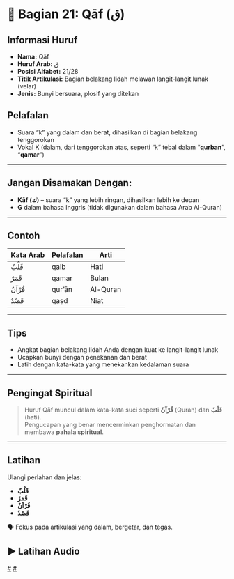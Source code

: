 # 📘 Bagian 21: Qāf (ق)

## Informasi Huruf

- **Nama:** Qāf
- **Huruf Arab:** ق
- **Posisi Alfabet:** 21/28
- **Titik Artikulasi:** Bagian belakang lidah melawan langit-langit lunak (velar)
- **Jenis:** Bunyi bersuara, plosif yang ditekan

## Pelafalan

- Suara “k” yang dalam dan berat, dihasilkan di bagian belakang tenggorokan
- Vokal K (dalam, dari tenggorokan atas, seperti “k” tebal dalam “**qurban**”, “**qamar**”)

---

## Jangan Disamakan Dengan:

- **Kāf (ك)** – suara “k” yang lebih ringan, dihasilkan lebih ke depan
- **G** dalam bahasa Inggris (tidak digunakan dalam bahasa Arab Al-Quran)

---

## Contoh

| Kata Arab | Pelafalan | Arti     |
| --------- | --------- | -------- |
| قَلْبٌ    | qalb      | Hati     |
| قَمَرٌ    | qamar     | Bulan    |
| قُرْآنٌ   | qur’ān    | Al-Quran |
| قَصْدٌ    | qaṣd      | Niat     |

---

## Tips

- Angkat bagian belakang lidah Anda dengan kuat ke langit-langit lunak
- Ucapkan bunyi dengan penekanan dan berat
- Latih dengan kata-kata yang menekankan kedalaman suara

---

## Pengingat Spiritual

> Huruf Qāf muncul dalam kata-kata suci seperti **قُرْآنٌ** (Quran) dan **قَلْبٌ** (hati).  
> Pengucapan yang benar mencerminkan penghormatan dan membawa **pahala spiritual**.

---

## Latihan

Ulangi perlahan dan jelas:

- **قَلْبٌ**
- **قَمَرٌ**
- **قُرْآنٌ**
- **قَصْدٌ**

🗣 Fokus pada artikulasi yang dalam, bergetar, dan tegas.

## ▶️ Latihan Audio

[#](assets/audios/arabic/man/21.mp3) [#](assets/audios/arabic/woman/21.mp3)
